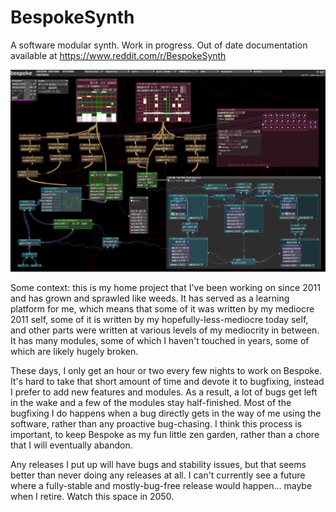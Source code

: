 # BespokeSynth
A software modular synth. Work in progress. Out of date documentation available at https://www.reddit.com/r/BespokeSynth

![screenshot](screenshot-1.png)

Some context: this is my home project that I've been working on since 2011 and has grown and sprawled like weeds. It has served as a learning platform for me, which means that some of it was written by my mediocre 2011 self, some of it is written by my hopefully-less-mediocre today self, and other parts were written at various levels of my mediocrity in between. It has many modules, some of which I haven't touched in years, some of which are likely hugely broken.

These days, I only get an hour or two every few nights to work on Bespoke. It's hard to take that short amount of time and devote it to bugfixing, instead I prefer to add new features and modules. As a result, a lot of bugs get left in the wake and a few of the modules stay half-finished. Most of the bugfixing I do happens when a bug directly gets in the way of me using the software, rather than any proactive bug-chasing. I think this process is important, to keep Bespoke as my fun little zen garden, rather than a chore that I will eventually abandon.

Any releases I put up will have bugs and stability issues, but that seems better than never doing any releases at all. I can't currently see a future where a fully-stable and mostly-bug-free release would happen... maybe when I retire. Watch this space in 2050.
